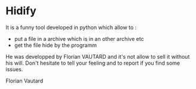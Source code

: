 # Hidify
It is a funny tool developed in python which allow to :
  - put a file in a archive which is in an other archive etc
  - get the file hide by the programm

He was developped by Florian VAUTARD and it's not allow to sell it without his will.
Don't hesitate to tell your feeling and to report if you find some issues.

Florian Vautard
